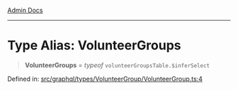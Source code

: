 [Admin Docs](/)

***

# Type Alias: VolunteerGroups

> **VolunteerGroups** = *typeof* `volunteerGroupsTable.$inferSelect`

Defined in: [src/graphql/types/VolunteerGroup/VolunteerGroup.ts:4](https://github.com/gautam-divyanshu/talawa-api/blob/7e7d786bbd7356b22a3ba5029601eed88ff27201/src/graphql/types/VolunteerGroup/VolunteerGroup.ts#L4)
